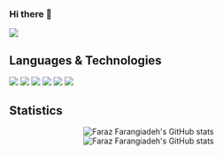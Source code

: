 ### Hi there 👋
[![](https://img.shields.io/badge/-gmail-lightgray?style=for-the-badge&logo=gmail)](mailto:f.farangizadeg@gmail.com)

 
## Languages & Technologies

[![](https://img.shields.io/badge/-python3-orange?style=for-the-badge&logo=python)](https://www.python.org/)
[![](https://img.shields.io/badge/-c-orange?style=for-the-badge&logo=c)](https://en.wikipedia.org/wiki/C_%28programming_language%29)
[![](https://img.shields.io/badge/-java-orange?style=for-the-badge&logo=python)](https://www.python.org/)
[![](https://img.shields.io/badge/-php-orange?style=for-the-badge&logo=python)](https://www.python.org/)
[![](https://img.shields.io/badge/-laravel-orange?style=for-the-badge&logo=python)](https://www.python.org/)
[![](https://img.shields.io/badge/-css-orange?style=for-the-badge&logo=python)](https://www.python.org/)



## Statistics

<p align="center">
  <img src="https://github-readme-stats.vercel.app/api?username=farazff&show_icons=true&theme=dracula" alt="Faraz Farangiadeh's GitHub stats" /><br />
  <img src="https://github-readme-stats.vercel.app/api/top-langs/?username=farazff&theme=dracula&hide=html" alt="Faraz Farangiadeh's GitHub stats" /><br />

</p>
